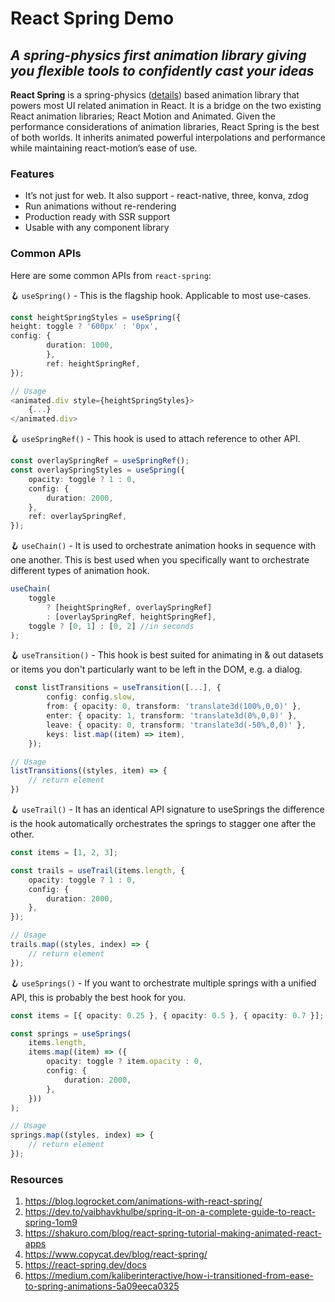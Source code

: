 # React Spring Demo

## _A spring-physics first animation library giving you flexible tools to confidently cast your ideas_

**React Spring** is a spring-physics ([details](https://medium.com/kaliberinteractive/how-i-transitioned-from-ease-to-spring-animations-5a09eeca0325)) based animation library that powers most UI related animation in React. It is a bridge on the two existing React animation libraries; React Motion and Animated. Given the performance considerations of animation libraries, React Spring is the best of both worlds. It inherits animated powerful interpolations and performance while maintaining react-motion’s ease of use.

### Features

-   It’s not just for web. It also support - react-native, three, konva, zdog
-   Run animations without re-rendering
-   Production ready with SSR support
-   Usable with any component library

### Common APIs

Here are some common APIs from `react-spring`:

🪝 `useSpring()` - This is the flagship hook. Applicable to most use-cases.

```ts
const heightSpringStyles = useSpring({
height: toggle ? '600px' : '0px',
config: {
        duration: 1000,
        },
        ref: heightSpringRef,
});

// Usage
<animated.div style={heightSpringStyles}>
    {...}
</animated.div>
```

🪝 `useSpringRef()` - This hook is used to attach reference to other API.

```ts
const overlaySpringRef = useSpringRef();
const overlaySpringStyles = useSpring({
    opacity: toggle ? 1 : 0,
    config: {
        duration: 2000,
    },
    ref: overlaySpringRef,
});
```

🪝 `useChain()` - It is used to orchestrate animation hooks in sequence with one another. This is best used when you specifically want to orchestrate different types of animation hook.

```ts
useChain(
    toggle
        ? [heightSpringRef, overlaySpringRef]
        : [overlaySpringRef, heightSpringRef],
    toggle ? [0, 1] : [0, 2] //in seconds
);
```

🪝 `useTransition()` - This hook is best suited for animating in & out datasets or items you don't particularly want to be left in the DOM, e.g. a dialog.

```ts
 const listTransitions = useTransition([...], {
        config: config.slow,
        from: { opacity: 0, transform: 'translate3d(100%,0,0)' },
        enter: { opacity: 1, transform: 'translate3d(0%,0,0)' },
        leave: { opacity: 0, transform: 'translate3d(-50%,0,0)' },
        keys: list.map((item) => item),
    });

// Usage
listTransitions((styles, item) => {
    // return element
})

```

🪝 `useTrail()` - It has an identical API signature to useSprings the difference is the hook automatically orchestrates the springs to stagger one after the other.

```ts
const items = [1, 2, 3];

const trails = useTrail(items.length, {
    opacity: toggle ? 1 : 0,
    config: {
        duration: 2000,
    },
});

// Usage
trails.map((styles, index) => {
    // return element
});
```

🪝 `useSprings()` - If you want to orchestrate multiple springs with a unified API, this is probably the best hook for you.

```ts
const items = [{ opacity: 0.25 }, { opacity: 0.5 }, { opacity: 0.7 }];

const springs = useSprings(
    items.length,
    items.map((item) => ({
        opacity: toggle ? item.opacity : 0,
        config: {
            duration: 2000,
        },
    }))
);

// Usage
springs.map((styles, index) => {
    // return element
});
```

### Resources

1. https://blog.logrocket.com/animations-with-react-spring/
2. https://dev.to/vaibhavkhulbe/spring-it-on-a-complete-guide-to-react-spring-1om9
3. https://shakuro.com/blog/react-spring-tutorial-making-animated-react-apps
4. https://www.copycat.dev/blog/react-spring/
5. https://react-spring.dev/docs
6. https://medium.com/kaliberinteractive/how-i-transitioned-from-ease-to-spring-animations-5a09eeca0325
